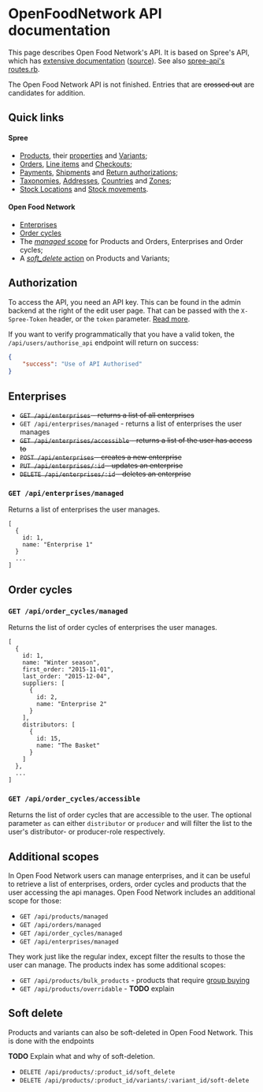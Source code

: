 OpenFoodNetwork API documentation
=================================

This page describes Open Food Network's API. It is based on Spree's API,
which has [extensive documentation](https://guides.spreecommerce.com/api/)
([source](https://github.com/spree/api.spreecommerce.com)). See also
[spree-api's routes.rb](https://github.com/spree/spree/blob/master/api/config/routes.rb).

The Open Food Network API is not finished. Entries that are ~~crossed out~~
are candidates for addition.


## Quick links

#### Spree

* [Products](https://guides.spreecommerce.com/api/products.html), their
  [properties](https://guides.spreecommerce.com/api/product_properties.html)
  and [Variants](https://guides.spreecommerce.com/api/variants.html);
* [Orders](https://guides.spreecommerce.com/api/orders.html),
  [Line items](https://guides.spreecommerce.com/api/line_items.html) and
  [Checkouts](https://guides.spreecommerce.com/api/checkouts.html);
* [Payments](https://guides.spreecommerce.com/api/payments.html),
  [Shipments](https://guides.spreecommerce.com/api/shipments.html) and
  [Return authorizations](https://guides.spreecommerce.com/api/return_authorizations.html);
* [Taxonomies](https://guides.spreecommerce.com/api/taxonomies.html),
  [Addresses](https://guides.spreecommerce.com/api/addresses.html),
  [Countries](https://guides.spreecommerce.com/api/countries.html) and
  [Zones](https://guides.spreecommerce.com/api/zones.html);
* [Stock Locations](https://guides.spreecommerce.com/api/stock_locations.html) and
  [Stock movements](https://guides.spreecommerce.com/api/stock_movements.html).

#### Open Food Network

* [Enterprises](#enterprises)
* [Order cycles](#order-cycles)
* The [_managed_ scope](#additional-scopes) for
  Products and Orders,
  Enterprises and
  Order cycles;
* A [_soft\_delete_ action](#soft-delete) on Products and Variants;

## Authorization

To access the API, you need an API key. This can be found in the admin
backend at the right of the edit user page. That can be passed with the
`X-Spree-Token` header, or the `token` parameter.
[Read more](https://guides.spreecommerce.com/api/summary.html#making-an-api-call).

If you want to verify programmatically that you have a valid token, the
`/api/users/authorise_api` endpoint will return on success:

```json
{
    "success": "Use of API Authorised"
}
```


## Enterprises

* ~~`GET /api/enterprises` - returns a list of all enterprises~~
* `GET /api/enterprises/managed` - returns a list of enterprises the user manages
* ~~`GET /api/enterprises/accessible` - returns a list of the user has access to~~
* ~~`POST /api/enterprises` - creates a new enterprise~~
* ~~`PUT /api/enterprises/:id` - updates an enterprise~~
* ~~`DELETE /api/enterprises/:id` - deletes an enterprise~~

### `GET /api/enterprises/managed`

Returns a list of enterprises the user manages.

```
[
  {
    id: 1,
    name: "Enterprise 1"
  }
  ...
]
```


## Order cycles

### `GET /api/order_cycles/managed`

Returns the list of order cycles of enterprises the user manages.

```
[
  {
    id: ​1,
    name: "Winter season",
    first_order: "2015-11-01",
    last_order: "2015-12-04",
    suppliers: [
      {
        id: ​2,
        name: "Enterprise 2"
      }
    ],
    distributors: [
      {
        id: ​15,
        name: "The Basket"
      }
    ]
  },
  ...
]
```

### `GET /api/order_cycles/accessible`

Returns the list of order cycles that are accessible to the user.
The optional parameter `as` can either `distributor` or `producer`
and will filter the list to the user's distributor- or producer-role
respectively.


## Additional scopes

In Open Food Network users can manage enterprises, and it can be useful to retrieve
a list of enterprises, orders, order cycles and products that the user accessing
the api manages. Open Food Network includes an additional scope for those:

* `GET /api/products/managed`
* `GET /api/orders/managed`
* `GET /api/order_cycles/managed`
* `GET /api/enterprises/managed`

They work just like the regular index, except filter the results to those the user
can manage. The products index has some additional scopes:

* `GET /api/products/bulk_products` - products that require [group buying](http://openfoodnetwork.org/platform/user-guide/advanced-features/group-buy/)
* `GET /api/products/overridable` - **TODO** explain


## Soft delete

Products and variants can also be soft-deleted in Open Food Network.
This is done with the endpoints

**TODO** Explain what and why of soft-deletion.

* `DELETE /api/products/:product_id/soft_delete`
* `DELETE /api/products/:product_id/variants/:variant_id/soft-delete`
